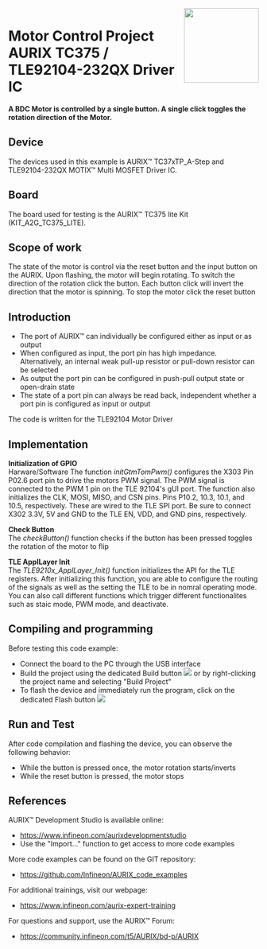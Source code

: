 <img src="./Images/IFX_LOGO_600.gif" align="right" width="150" />  

# Motor Control Project AURIX TC375 / TLE92104-232QX Driver IC  
**A BDC Motor is controlled by a single button. A single click toggles the rotation direction of the Motor.**  

## Device  
The devices used in this example is AURIX&trade; TC37xTP_A-Step and TLE92104-232QX MOTIX™ Multi MOSFET Driver IC.  

## Board  
The board used for testing is the AURIX&trade; TC375 lite Kit (KIT_A2G_TC375_LITE).  

## Scope of work  
The state of the motor is control via the reset button and the input button on the AURIX. Upon flashing, the motor will begin rotating. To switch the direction of the rotation click the button. Each button click will invert the direction that the motor is spinning. To stop the motor click the reset button  

## Introduction  
- The port of AURIX&trade; can individually be configured either as input or as output  
- When configured as input, the port pin has high impedance. Alternatively, an internal weak pull-up resistor or pull-down resistor can be selected  
- As output the port pin can be configured in push-pull output state or open-drain state  
- The state of a port pin can always be read back, independent whether a port pin is configured as input or output  

The code is written for the TLE92104 Motor Driver
## Implementation  
**Initialization of GPIO**  
Harware/Software
The function *initGtmTomPwm()* configures the X303 Pin P02.6 port pin to drive the motors PWM signal. The PWM signal is connected to the PWM 1 pin on the TLE 92104's gUI port. The function also initializes the CLK, MOSI, MISO, and CSN pins. Pins P10.2, 10.3, 10.1, and 10.5, respectively. These are wired to the TLE SPI port. Be sure to connect X302 3.3V, 5V and GND to the TLE EN, VDD, and GND pins, respectively.

**Check Button**  
The *checkButton()* function checks if the button has been pressed toggles the rotation of the motor to flip

**TLE ApplLayer Init**  
The *TLE9210x_ApplLayer_Init()* function initializes the API for the TLE registers. After initializing this function, you are able to configure the routing of the signals as well as the setting the TLE to be in nomral operating mode. You can also call different functions which trigger different functionalites such as staic mode, PWM mode, and deactivate. 


## Compiling and programming  
Before testing this code example:  
- Connect the board to the PC through the USB interface  
- Build the project using the dedicated Build button <img src="./Images/build_activeproj.gif" /> or by right-clicking the project name and selecting "Build Project"  
- To flash the device and immediately run the program, click on the dedicated Flash button <img src="./Images/micro.png" />  

## Run and Test  
After code compilation and flashing the device, you can observe the following behavior:  
- While the button is pressed once, the motor rotation starts/inverts  
- While the reset button is pressed, the motor stops

## References  
AURIX&trade; Development Studio is available online:  
- <https://www.infineon.com/aurixdevelopmentstudio>  
- Use the "Import..." function to get access to more code examples  

More code examples can be found on the GIT repository:  
- <https://github.com/Infineon/AURIX_code_examples>  

For additional trainings, visit our webpage:  
- <https://www.infineon.com/aurix-expert-training>  

For questions and support, use the AURIX&trade; Forum:  
- <https://community.infineon.com/t5/AURIX/bd-p/AURIX>  
